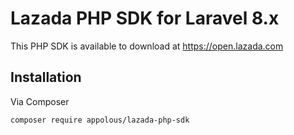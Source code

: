 # Lazada PHP SDK for Laravel 8.x

This PHP SDK is available to download at https://open.lazada.com

## Installation

Via Composer

`composer require appolous/lazada-php-sdk`
